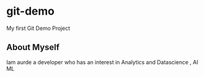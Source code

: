 # git-demo
My first Git Demo Project

## About Myself
Iam aurde a developer who has an interest in Analytics and Datascience , AI ML
